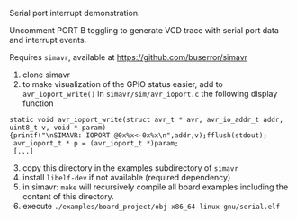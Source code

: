 Serial port interrupt demonstration.

Uncomment PORT B toggling to generate VCD trace with serial port data and interrupt events.

Requires ``simavr``, available at https://github.com/buserror/simavr

1. clone simavr
2. to make visualization of the GPIO status easier, add to ``avr_ioport_write()`` in 
``simavr/sim/avr_ioport.c`` the following display function

```
static void avr_ioport_write(struct avr_t * avr, avr_io_addr_t addr, uint8_t v, void * param)
{printf("\nSIMAVR: IOPORT @0x%x<-0x%x\n",addr,v);fflush(stdout);
 avr_ioport_t * p = (avr_ioport_t *)param;
 [...]
```

3. copy this directory in the examples subdirectory of ``simavr``
4. install ``libelf-dev`` if not available (required dependency)
5. in simavr: ``make``
will recursively compile all board examples including the content of this directory.
6. execute ``./examples/board_project/obj-x86_64-linux-gnu/serial.elf``

